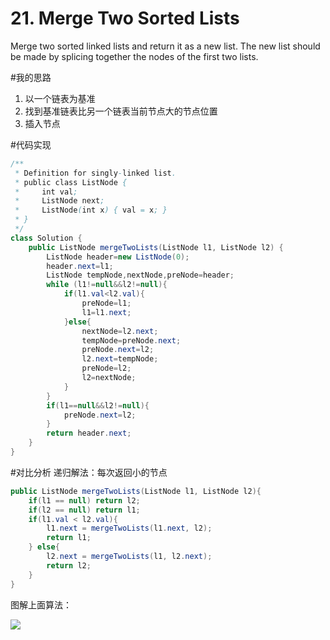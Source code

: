 ﻿# 21. Merge Two Sorted Lists

Merge two sorted linked lists and return it as a new list. The new list should be made by splicing together the nodes of the first two lists.

#我的思路
1. 以一个链表为基准
2. 找到基准链表比另一个链表当前节点大的节点位置
3. 插入节点

#代码实现

```java
/**
 * Definition for singly-linked list.
 * public class ListNode {
 *     int val;
 *     ListNode next;
 *     ListNode(int x) { val = x; }
 * }
 */
class Solution {
    public ListNode mergeTwoLists(ListNode l1, ListNode l2) {
        ListNode header=new ListNode(0);
        header.next=l1;
        ListNode tempNode,nextNode,preNode=header;
        while (l1!=null&&l2!=null){
            if(l1.val<l2.val){
                preNode=l1;
                l1=l1.next;
            }else{
                nextNode=l2.next;
                tempNode=preNode.next;
                preNode.next=l2;
                l2.next=tempNode;
                preNode=l2;
                l2=nextNode;
            }
        }
        if(l1==null&&l2!=null){
            preNode.next=l2;
        }
        return header.next;
    }
}
```

#对比分析
递归解法：每次返回小的节点

```java
public ListNode mergeTwoLists(ListNode l1, ListNode l2){
	if(l1 == null) return l2;
	if(l2 == null) return l1;
	if(l1.val < l2.val){
		l1.next = mergeTwoLists(l1.next, l2);
		return l1;
	} else{
		l2.next = mergeTwoLists(l1, l2.next);
		return l2;
	}
}
```

图解上面算法：

![](https://www.github.com/wslaimin/blog/raw/master/pics/mergeTwoLists.png)

